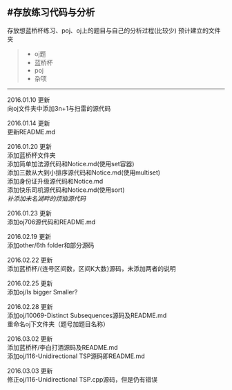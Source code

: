 #存放练习代码与分析
------
存放想蓝桥杯练习、poj、oj上的题目与自己的分析过程(比较少)
预计建立的文件夹
> * oj题
> * 蓝桥杯
> * poj
> * 杂项

------
2016.01.10  更新<br>
  向oj文件夹中添加3n+1与扫雷的源代码<br>

2016.01.14  更新<br>
  更新README.md<br>

2016.01.20  更新<br>
  添加蓝桥杯文件夹<br>
  添加简单加法源代码和Notice.md(使用set容器)<br>
  添加三数从大到小排序源代码和Notice.md(使用multiset)<br>
  添加身份证升级源代码和Notice.md<br>
  添加快乐司机源代码和Notice.md(使用sort)<br>
  *补添加未名湖畔的烦恼源代码*<br>

2016.01.23  更新<br>
  添加oj706源代码和README.md<br>

2016.02.19  更新<br>
  添加other/6th folder和部分源码

2016.02.22  更新<br>
  添加蓝桥杯/{连号区间数，区间K大数}源码，未添加两者的说明

2016.02.25  更新<br>
  添加oj/Is bigger Smaller?

2016.02.28  更新<br>
  添加oj/10069-Distinct Subsequences源码及README.md<br>
  重命名oj下文件夹（题号加题目名称）

2016.03.02  更新<br>
  添加蓝桥杯/李白打酒源码及README.md<br>
  添加oj/116-Unidirectional TSP源码即README.md

2016.03.03  更新<br>
  修正oj/116-Unidirectional TSP.cpp源码，但是仍有错误


